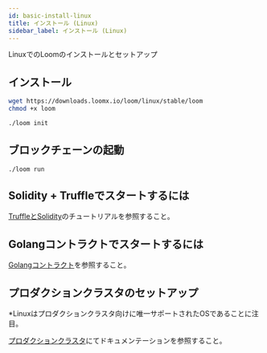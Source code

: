 ```yaml
---
id: basic-install-linux
title: インストール (Linux)
sidebar_label: インストール (Linux)
---
```

LinuxでのLoomのインストールとセットアップ

## インストール

```bash
wget https://downloads.loomx.io/loom/linux/stable/loom
chmod +x loom

./loom init
```

## ブロックチェーンの起動

    ./loom run
    

## Solidity + Truffleでスタートするには

[TruffleとSolidity](truffle-deploy.html)のチュートリアルを参照すること。

## Golangコントラクトでスタートするには

[Golangコントラクト](prereqs.html)を参照すること。

## プロダクションクラスタのセットアップ

*Linuxはプロダクションクラスタ向けに唯一サポートされたOSであることに注目。

[プロダクションクラスタ](multi-node-deployment.html)にてドキュメンテーションを参照すること。